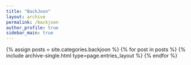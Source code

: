 ```yaml
---
title: "BackJoon"
layout: archive
permalink: /backjoon
author_profile: true
sidebar_main: true
---
```


{% assign posts = site.categories.backjoon %}
{% for post in posts %} {% include archive-single.html type=page.entries_layout %} {% endfor %}
